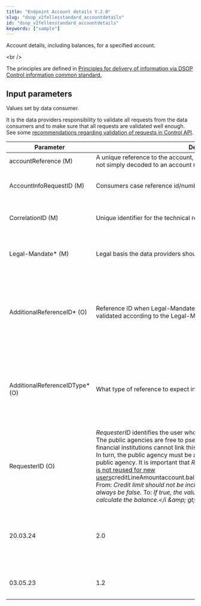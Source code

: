 ```yaml
---
title: "Endpoint Account details V.2.0"
slug: "dsop_v2fellesstandard_accountdetails"
id: "dsop_v2fellesstandard_accountdetails"
keywords: ["sample"]
---
```


Account details, including balances, for a specified account.

<br \/>

The principles are defined in [Principles for delivery of information via DSOP Control information common standard.](https://dokumentasjon.dsop.no/dsop_v2fellesstandard_datamodel.html#principles-for-delivery-of-information-via-dsop-control-information-common-standard)

## Input parameters

Values set by data consumer.

It is the data providers responsibility to validate all requests from the data consumers and to make sure that all
requests are validated well enough. See some [recommendations regarding validation of requests in Control API](https://dokumentasjon.dsop.no/dsop_v2fellesstandard_validation.html).

| Parameter | Description | Comment |
| -------------------------------- | -------------------------------------------------------------------------------------------------------------------------------------------------------------------------------------------------------------------------------------------------------------------------------------------------------------------------------------------------------------------------------------------------------------------------------------------- | ------------------------------------------------------------------------------------------------------------------------------------------------------------------------------------------------------------- |
| accountReference (M) | A unique reference to the account, but should not be the account number and not simply decoded to an account number. | - |
| AccountInfoRequestID (M) | Consumers case reference id/number | [Link to Overall description of the DSOP Control API](https://dokumentasjon.dsop.no/dsop_v2fellesstandard_specification_of_eoppslag.html) |
| CorrelationID (M) | Unique identifier for the technical request | [Link to Overall description of the DSOP Control API](https://dokumentasjon.dsop.no/dsop_v2fellesstandard_specification_of_eoppslag.html) |
| Legal-Mandate* (M) | Legal basis the data providers should validate. Formatted encoded text. | See the specific DSOP Service documentation for the valid legal mandates |
| AdditionalReferenceID* (O) | Reference ID when Legal-Mandate is not adequate alone. Should be validated according to the Legal-Mandate. Formatted encoded text. | Required for some DSOP Services. More information in  [More information in Overall description of the DSOP Control API](https://dokumentasjon.dsop.no/dsop_v2fellesstandard_specification_of_eoppslag.html) |
| AdditionalReferenceIDType* (O) | What type of reference to expect in AdditionalReferenceID | Required for some DSOP Services. More information in  [More information in Overall description of the DSOP Control API](https://dokumentasjon.dsop.no/dsop_v2fellesstandard_specification_of_eoppslag.html) |
| RequesterID (O)	               | *RequesterID* identifies the user who makes the request at the public agency. The public agencies are free to pseudonymise *RequesterID* so that the financial institutions cannot link this ID to the agency's user or natural person. In turn, the public agency must be able to link *RequesterID* to a user in the public agency. It is important that *RequesterID* <u>remains constant per user and is not reused for new users</u>creditLineAmount</i>account.balances</i>account.balances.creditLineIncluded</i> From: <i>Credit limit should not be included in balance, so this field should always be false.</i> To: <i>If true, the value in creditLineAmount should be used to calculate the balance.</i &amp;amp; gt; |
| 20.03.24 | 2.0 | New version of the DSOP Control API generating extensive changes throughout all documentation. |
| 03.05.23 | 1.2 | Added data model for V.1.2, includes responseDetails |
